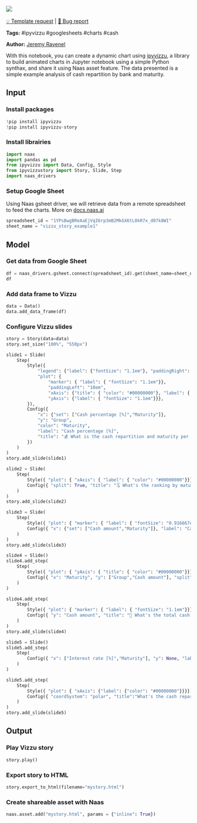 <a href="https://app.naas.ai/user-redirect/naas/downloader?url=https://raw.githubusercontent.com/jupyter-naas/awesome-notebooks/master/Vizzu/Vizzu_Create_interactive_data_story.ipynb" target="_parent"><img src="https://naasai-public.s3.eu-west-3.amazonaws.com/open_in_naas.svg"/></a><br><br><a href="https://github.com/jupyter-naas/awesome-notebooks/issues/new?assignees=&labels=&template=template-request.md&title=Tool+-+Action+of+the+notebook+">💡 Template request</a> | <a href="https://github.com/jupyter-naas/awesome-notebooks/issues/new?assignees=&labels=&template=bug_report.md&title=">🚨 Bug report</a>

**Tags:** #ipyvizzu #googlesheets #charts #cash

**Author:** [Jeremy Ravenel](https://www.linkedin.com/in/jeremyravenel/)

With this notebook, you can create a dynamic chart using [ipyvizzu](https://ipyvizzu.vizzuhq.com/), a library to build animated charts in Jupyter notebook using a simple Python synthax, and share it using Naas asset feature. The data presented is a simple example analysis of cash repartition by bank and maturity.

## Input

### Install packages


```python
!pip install ipyvizzu 
!pip install ipyvizzu-story 
```

### Install librairies


```python
import naas
import pandas as pd
from ipyvizzu import Data, Config, Style
from ipyvizzustory import Story, Slide, Step
import naas_drivers
```

### Setup Google Sheet
Using Naas gsheet driver, we will retrieve data from a remote spreadsheet to feed the charts. More on [docs.naas.ai](https://docs.naas.ai/drivers/google-sheets)


```python
spreadsheet_id = "1YPsBwgBReAaEjVqI6rp3mB2MkGX6tL0kR7x_d07k8WI"
sheet_name = "vizzu_story_example1"
```

## Model

### Get data from Google Sheet


```python
df = naas_drivers.gsheet.connect(spreadsheet_id).get(sheet_name=sheet_name)
df
```

### Add data frame to Vizzu


```python
data = Data()
data.add_data_frame(df)
```

### Configure Vizzu slides


```python
story = Story(data=data)
story.set_size("100%", "550px")

slide1 = Slide(
    Step( 
        Style({
            "legend": {"label": {"fontSize": "1.1em"}, "paddingRight": "-1em"},
            "plot": { 
                "marker": { "label": { "fontSize": "1.1em"}}, 
                "paddingLeft": "10em",
                "xAxis": {"title": { "color": "#00000000"}, "label": { "fontSize": "1.1em"}},
                "yAxis": {"label": { "fontSize": "1.1em"}}},
        }),
        Config({
            "x": {"set": ["Cash percentage [%]","Maturity"]}, 
            "y": "Group",
            "color": "Maturity",
            "label": "Cash percentage [%]",
            "title": "💰 What is the cash repartition and maturity per bank?"
        })
    )
)
story.add_slide(slide1)

slide2 = Slide(
    Step(
        Style({ "plot": { "xAxis": { "label": { "color": "#00000000"}}}}),
        Config({ "split": True, "title": "🗓 What's the ranking by maturity?"})
    )
)
story.add_slide(slide2)

slide3 = Slide(
    Step(
        Style({ "plot": { "marker": { "label": { "fontSize": "0.916667em"}}}}),
        Config({ "x": {"set": ["Cash amount","Maturity"]}, "label": "Cash amount", "title": "⚡️ What's the actual cash positon in M$ by maturity?"}),
    )
)
story.add_slide(slide3)

slide4 = Slide()
slide4.add_step(
    Step(
        Style({ "plot": { "yAxis": { "title": { "color": "#00000000"}}}}),
        Config({ "x": "Maturity", "y": ["Group","Cash amount"], "split": False, "legend": "color"})
    )
)

slide4.add_step(
    Step(
        Style({ "plot": { "marker": { "label": { "fontSize": "1.1em"}}}}),
        Config({ "y": "Cash amount", "title": "👀 What's the total cash position in M$ by maturity?"}),
    )
)
story.add_slide(slide4)

slide5 = Slide()
slide5.add_step(
    Step(
        Config({ "x": ["Interest rate [%]","Maturity"], "y": None, "label":"Cash amount"})
    )
)

slide5.add_step(
    Step(
        Style({ "plot": { "xAxis": {"label": {"color": "#00000000"}}}}),
        Config({ "coordSystem": "polar", "title":"What's the cash repartition in M$ by maturity?"})
    )
)
story.add_slide(slide5)


```

## Output

### Play Vizzu story


```python
story.play()
```

### Export story to HTML


```python
story.export_to_html(filename="mystory.html")
```

### Create shareable asset with Naas


```python
naas.asset.add("mystory.html", params = {"inline": True})
```


```python

```
